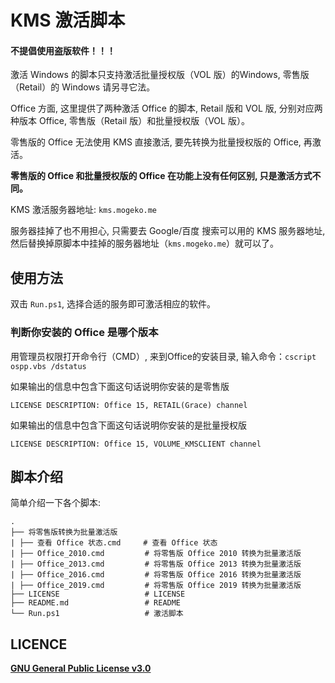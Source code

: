 # KMS 激活脚本
#### 不提倡使用盗版软件！！！

激活 Windows 的脚本只支持激活批量授权版（VOL 版）的Windows, 零售版（Retail）的 Windows 请另寻它法。

Office 方面, 这里提供了两种激活 Office 的脚本, Retail 版和 VOL 版, 分别对应两种版本 Office, 零售版（Retail 版）和批量授权版（VOL 版）。

零售版的 Office 无法使用 KMS 直接激活, 要先转换为批量授权版的 Office, 再激活。

**零售版的 Office 和批量授权版的 Office 在功能上没有任何区别, 只是激活方式不同。**

KMS 激活服务器地址: `kms.mogeko.me`

服务器挂掉了也不用担心, 只需要去 Google/百度 搜索可以用的 KMS 服务器地址, 然后替换掉原脚本中挂掉的服务器地址（`kms.mogeko.me`）就可以了。

## 使用方法

双击 `Run.ps1`, 选择合适的服务即可激活相应的软件。

### 判断你安装的 Office 是哪个版本

用管理员权限打开命令行（CMD）, 来到Office的安装目录, 输入命令：`cscript ospp.vbs /dstatus `

如果输出的信息中包含下面这句话说明你安装的是零售版

```
LICENSE DESCRIPTION: Office 15, RETAIL(Grace) channel
```

如果输出的信息中包含下面这句话说明你安装的是批量授权版

```
LICENSE DESCRIPTION: Office 15, VOLUME_KMSCLIENT channel
```

## 脚本介绍

简单介绍一下各个脚本:

```
.
├── 将零售版转换为批量激活版
| ├── 查看 Office 状态.cmd     # 查看 Office 状态
| ├── Office_2010.cmd         # 将零售版 Office 2010 转换为批量激活版
| ├── Office_2013.cmd         # 将零售版 Office 2013 转换为批量激活版
| ├── Office_2016.cmd         # 将零售版 Office 2016 转换为批量激活版
| ├── Office_2019.cmd         # 将零售版 Office 2019 转换为批量激活版
├── LICENSE                   # LICENSE
├── README.md                 # README
└── Run.ps1                   # 激活脚本
```

## LICENCE

[**GNU General Public License v3.0**](https://github.com/Mogeko/KMS/blob/master/LICENSE)